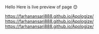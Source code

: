 Hello Here is live preview of page 😊


   https://farhanansari888.github.io/Apologize/
   https://farhanansari888.github.io/Apologize/
   https://farhanansari888.github.io/Apologize/
